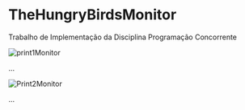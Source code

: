 # TheHungryBirdsMonitor
Trabalho de Implementação da Disciplina Programação Concorrente


![print1Monitor](https://user-images.githubusercontent.com/3067971/60441781-219d7600-9bee-11e9-8b0f-58334e1879d7.png)

...

![Print2Monitor](https://user-images.githubusercontent.com/3067971/60441785-22cea300-9bee-11e9-954a-f3d28ecabd9c.png)

...
